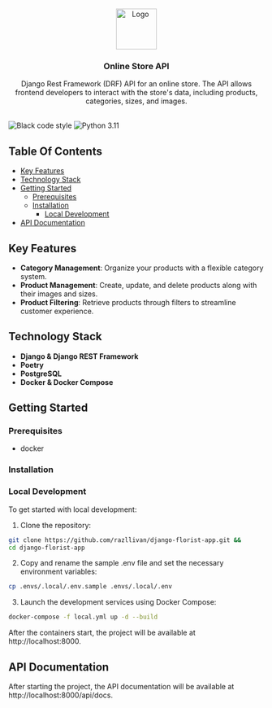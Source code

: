 <br/>
<p align="center">
<a href="https://github.com/razllivan/django-florist-app">
    <img src="https://s3.amazonaws.com/media-p.slid.es/uploads/708405/images/4005243/django_rest_500x500.png" alt="Logo" width="80" height="80">
  </a>
  <h3 align="center">Online Store API</h3>

  <p align="center">
    Django Rest Framework (DRF) API for an online store. The API allows frontend developers to interact with the store's data, including products, categories, sizes, and images.
    <br/>
    <br/>
  </p>

![![Black code style](https://img.shields.io/badge/code%20style-black-000000.svg)](https://img.shields.io/badge/code_style-black-black)
![Python 3.11](https://img.shields.io/badge/python-3.11-blue)

## Table Of Contents

* [Key Features](#key-features)
* [Technology Stack](#technology-stack)
* [Getting Started](#getting-started)
    * [Prerequisites](#prerequisites)
    * [Installation](#installation)
        * [Local Development](#local-development)
* [API Documentation](#api-documentation)

## Key Features

- **Category Management**: Organize your products with a flexible category
  system.
- **Product Management**: Create, update, and delete products along with their
  images and sizes.
- **Product Filtering**: Retrieve products through filters to streamline
  customer experience.

## Technology Stack

- **Django & Django REST Framework**
- **Poetry**
- **PostgreSQL**
- **Docker & Docker Compose**

## Getting Started

### Prerequisites

* docker

### Installation

### Local Development

To get started with local development:

1. Clone the repository:

```bash
git clone https://github.com/razllivan/django-florist-app.git &&
cd django-florist-app
```

2. Copy and rename the sample .env file and set the necessary environment variables:

```bash
cp .envs/.local/.env.sample .envs/.local/.env
```

3. Launch the development services using Docker Compose:

```bash
docker-compose -f local.yml up -d --build
```

After the containers start, the project will be available
at http://localhost:8000.

## API Documentation

After starting the project, the API documentation will be available
at http://localhost:8000/api/docs.


